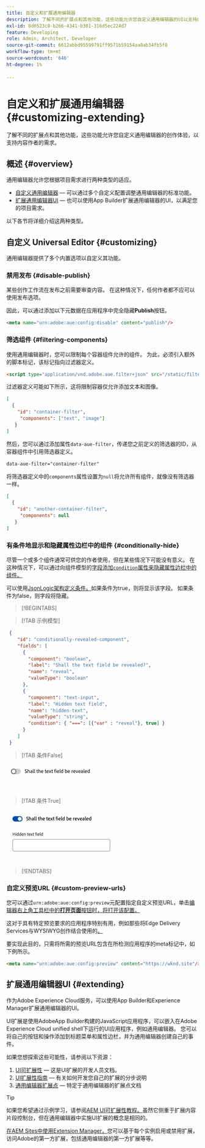 ```yaml
---
title: 自定义和扩展通用编辑器
description: 了解不同的扩展点和其他功能，这些功能允许您自定义通用编辑器的UI以支持内容作者的需求。
exl-id: 8d6523c8-b266-4341-b301-316d5ec224d7
feature: Developing
role: Admin, Architect, Developer
source-git-commit: 6612abbd95599791ff9571b59154aa8ab34fb5f8
workflow-type: tm+mt
source-wordcount: '646'
ht-degree: 1%

---
```



# 自定义和扩展通用编辑器 {#customizing-extending}

了解不同的扩展点和其他功能，这些功能允许您自定义通用编辑器的创作体验，以支持内容作者的需求。

## 概述 {#overview}

通用编辑器允许您根据项目需求进行两种类型的适应。

* [自定义通用编辑器](#customizing) — 可以通过多个自定义配置调整通用编辑器的标准功能。
* [扩展通用编辑器UI](#extending) — 也可以使用App Builder扩展通用编辑器的UI，以满足您的项目需求。

以下各节将详细介绍这两种类型。

## 自定义 Universal Editor {#customizing}

通用编辑器提供了多个内置选项以自定义其功能。

### 禁用发布 {#disable-publish}

某些创作工作流在发布之前需要审查内容。 在这种情况下，任何作者都不应可以使用发布选项。

因此，可以通过添加以下元数据在应用程序中完全隐藏&#x200B;**Publish**&#x200B;按钮。

```html
<meta name="urn:adobe:aue:config:disable" content="publish"/>
```

### 筛选组件 {#filtering-components}

使用通用编辑器时，您可以限制每个容器组件允许的组件。 为此，必须引入额外的脚本标记，该标记指向过滤器定义。

```html
<script type="application/vnd.adobe.aue.filter+json" src="/static/filter-definition.json"></script>
```

过滤器定义可能如下所示，这将限制容器仅允许添加文本和图像。

```json
[
  {
    "id": "container-filter",
     "components": ["text", "image"]
   }
]
```

然后，您可以通过添加属性`data-aue-filter`，传递您之前定义的筛选器的ID，从容器组件中引用筛选器定义。

```html
data-aue-filter="container-filter"
```

将筛选器定义中的`components`属性设置为`null`将允许所有组件，就像没有筛选器一样。

```json
[
  {
    "id": "another-container-filter",
     "components": null
   }
]
```

### 有条件地显示和隐藏属性边栏中的组件 {#conditionally-hide}

尽管一个或多个组件通常可供您的作者使用，但在某些情况下可能没有意义。 在这种情况下，可以通过向组件模型的[字段添加`condition`属性来隐藏属性边栏中的组件。](/help/implementing/universal-editor/field-types.md#fields)

可以使用[JsonLogic架构定义条件。](https://jsonlogic.com/)如果条件为true，则将显示该字段。 如果条件为false，则字段将隐藏。

>[!BEGINTABS]

>[!TAB 示例模型]

```json
 {
    "id": "conditionally-revealed-component",
    "fields": [
      {
        "component": "boolean",
        "label": "Shall the text field be revealed?",
        "name": "reveal",
        "valueType": "boolean"
      },
      {
        "component": "text-input",
        "label": "Hidden text field",
        "name": "hidden-text",
        "valueType": "string",
        "condition": { "===": [{"var" : "reveal"}, true] }
      }
    ]
 }
```

>[!TAB 条件False]

![隐藏的文本字段](assets/hidden.png)

>[!TAB 条件True]

![显示的文本字段](assets/shown.png)

>[!ENDTABS]

### 自定义预览URL {#custom-preview-urls}

您可以通过`urn:adobe:aue:config:preview`元配置指定自定义预览URL，单击[编辑器右上角工具栏中的&#x200B;**打开页面**&#x200B;按钮时，将打开该配置。](/help/sites-cloud/authoring/universal-editor/navigation.md#universal-editor-toolbar)

这对于具有特定预览要求的应用程序特别有用，例如那些将Edge Delivery Services与WYSIWYG创作结合使用的[。](/help/edge/wysiwyg-authoring/authoring.md)

要实现此目的，只需将所需的预览URL包含在所检测应用程序的meta标记中，如下例所示。

```html
<meta name="urn:adobe:aue:config:preview" content="https://wknd.site"/>
```

## 扩展通用编辑器UI {#extending}

作为Adobe Experience Cloud服务，可以使用App Builder和Experience Manager扩展通用编辑器的UI。

UI扩展是使用AdobeApp Builder构建的JavaScript应用程序，可以嵌入在Adobe Experience Cloud unified shell下运行的UI应用程序，例如通用编辑器。 您可以将自己的按钮和操作添加到标题菜单和属性边栏，并为通用编辑器创建自己的事件。

如果您想探索这些可能性，请参阅以下资源：

1. [UI可扩展性](https://developer.adobe.com/uix/docs/) — 这是UI扩展的开发人员文档。
1. [UI扩展性指南](https://developer.adobe.com/uix/docs/guides/) — 有关如何开发您自己的扩展的分步说明
1. [通用编辑器扩展点](https://developer.adobe.com/uix/docs/services/aem-universal-editor/) — 特定于通用编辑器的扩展点文档

>[!TIP]
>
>如果您希望通过示例学习，请参阅[AEM UI可扩展性教程。](https://experienceleague.adobe.com/en/docs/experience-manager-learn/cloud-service/developing/extensibility/ui/overview)虽然它侧重于扩展内容片段控制台，但在通用编辑器中实施UI扩展的概念是相同的。

[在AEM Sites中使用Extension Manager，](https://developer.adobe.com/uix/docs/extension-manager/)您可以基于每个实例启用或禁用扩展，访问Adobe的第一方扩展，包括通用编辑器的第一方扩展等等。
